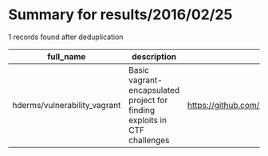 
# Summary for results/2016/02/25
    
1 records found after deduplication

| full_name | description | html_url | matched_list | matched_count | pushed_at | size | stargazers_count | language | forks_count | vul_ids |
|------------------------------|---------------------------------------------------------------------------|-------------------------------------------------|----------------|-----------------|---------------------------|--------|--------------------|------------|---------------|-----------|
| hderms/vulnerability_vagrant | Basic vagrant-encapsulated project for finding exploits in CTF challenges | https://github.com/hderms/vulnerability_vagrant | ['exploit'] | 1 | 2016-02-25 17:28:46+00:00 | 1 | 0 | Makefile | 0 | [] |
